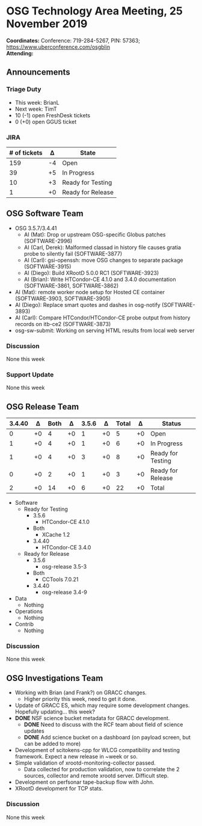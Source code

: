 # OSG Technology Area Meeting, 25 November 2019

**Coordinates:** Conference: 719-284-5267, PIN: 57363; <https://www.uberconference.com/osgblin>  
**Attending:**  


## Announcements


### Triage Duty

-   This week: BrianL
-   Next week: TimT
-   10 (-1) open FreshDesk tickets
-   0 (+0) open GGUS ticket


### JIRA

| # of tickets | &Delta; | State             |
|------------ |------- |----------------- |
| 159          | -4      | Open              |
| 39           | +5      | In Progress       |
| 10           | +3      | Ready for Testing |
| 1            | +0      | Ready for Release |


## OSG Software Team

-   OSG 3.5.7/3.4.41
    -   AI (Mat): Drop or upstream OSG-specific Globus patches (SOFTWARE-2996)
    -   AI (Carl, Derek): Malformed classad in history file causes gratia probe to silently fail (SOFTWARE-3877)
    -   AI (Carl): gsi-openssh: move OSG changes to separate package (SOFTWARE-3915)
    -   AI (Diego): Build XRootD 5.0.0 RC1 (SOFTWARE-3923)
    -   AI (Brian): Write HTCondor-CE 4.1.0 and 3.4.0 documentation (SOFTWARE-3861, SOFTWARE-3862)
-   AI (Mat): remote worker node setup for Hosted CE container (SOFTWARE-3903, SOFTWARE-3905)
-   AI (Diego): Replace smart quotes and dashes in osg-notify (SOFTWARE-3893)
-   AI (Carl): Compare HTCondor/HTCondor-CE probe output from history records on itb-ce2 (SOFTWARE-3873)
-   osg-sw-submit: Working on serving HTML results from local web server


### Discussion

None this week  


### Support Update

None this week  


## OSG Release Team

| 3.4.40 | &Delta; | Both | &Delta; | 3.5.6 | &Delta; | Total | &Delta; | Status            |
| ------ | ------- | ---- | ------- | ----- | ------- | ----- | ------- | ----------------- |
| 0      | +0      | 4    | +0      | 1     | +0      | 5     | +0      | Open              |
| 1      | +0      | 4    | +0      | 1     | +0      | 6     | +0      | In Progress       |
| 1      | +0      | 4    | +0      | 3     | +0      | 8     | +0      | Ready for Testing |
| 0      | +0      | 2    | +0      | 1     | +0      | 3     | +0      | Ready for Release |
| 2      | +0      | 14   | +0      | 6     | +0      | 22    | +0      | Total             |

-   Software  
    -   Ready for Testing
        -   3.5.6
            -   HTCondor-CE 4.1.0
        -   Both
            -   XCache 1.2
        -   3.4.40
            -   HTCondor-CE 3.4.0
    -   Ready for Release
        -   3.5.6
            -   osg-release 3.5-3
        -   Both
            -   CCTools 7.0.21
        -   3.4.40
            -   osg-release 3.4-9
-   Data  
    -   Nothing
-   Operations  
    -   Nothing
-   Contrib  
    -   Nothing


### Discussion

None this week  


## OSG Investigations Team

-   Working with Brian (and Frank?) on GRACC changes.  
    -   Higher priority this week, need to get it done.
-   Update of GRACC ES, which may require some development changes.  Hopefully updating&#x2026; this week?
-   ****DONE**** NSF science bucket metadata for GRACC development.  
    -   ****DONE**** Need to discuss with the RCF team about field of science updates
    -   ****DONE**** Add science bucket on a dashboard (on payload screen, but can be added to more)
-   Development of scitokens-cpp for WLCG compatibility and testing framework.  Expect a new release in ~week or so.
-   Simple validation of xrootd-monitoring-collector passed.  
    -   Data collected for production validation, now to correlate the 2 sources, collector and remote xrootd server.  Difficult step.
-   Development on perfsonar tape-backup flow with John.
-   XRootD development for TCP stats.


### Discussion

None this week
